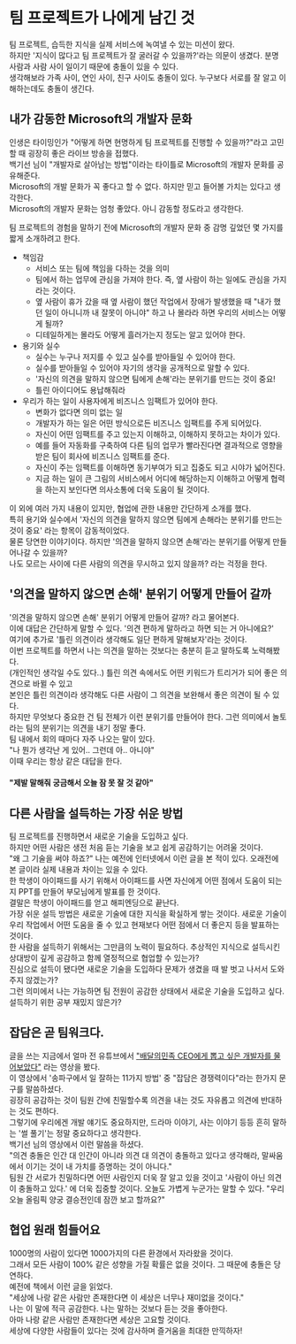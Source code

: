 # 팀 프로젝트가 나에게 남긴 것

팀 프로젝트, 습득한 지식을 실제 서비스에 녹여낼 수 있는 미션이 왔다.     
하지만 '지식이 많다고 팀 프로젝트가 잘 굴러갈 수 있을까?'라는 의문이 생겼다.
분명 사람과 사람 사이 일이기 때문에 충돌이 있을 수 있다.   
생각해보라 가족 사이, 연인 사이, 친구 사이도 충돌이 있다. 누구보다 서로를 잘 알고 이해하는데도 충돌이 생긴다.

## 내가 감동한 Microsoft의 개발자 문화

인생은 타이밍인가 "어떻게 하면 현명하게 팀 프로젝트를 진행할 수 있을까?"라고 고민할 때 굉장히 좋은 라이브 방송을 접했다.   
백기선 님이 "개발자로 살아남는 방법"이라는 타이틀로 Microsoft의 개발자 문화를 공유해준다.   
Microsoft의 개발 문화가 꼭 좋다고 할 수 없다. 하지만 믿고 들어볼 가치는 있다고 생각한다.   
Microsoft의 개발자 문화는 엄청 좋았다. 아니 감동할 정도라고 생각한다.   
   
팀 프로젝트의 경험을 말하기 전에 Microsoft의 개발자 문화 중 감명 깊었던 몇 가지를 짧게 소개하려고 한다.   

* 책임감
    + 서비스 또는 팀에 책임을 다하는 것을 의미
    + 팀에서 하는 업무에 관심을 가져야 한다. 즉, 옆 사람이 하는 일에도 관심을 가지라는 것이다.
    + 옆 사람이 휴가 갔을 때 옆 사람이 했던 작업에서 장애가 발생했을 때 "내가 했던 일이 아니니까 내 잘못이 아니야" 하고 나 몰라라 하면 우리의 서비스는 어떻게 될까?
    + 디테일하게는 몰라도 어떻게 흘러가는지 정도는 알고 있어야 한다.
* 용기와 실수
    + 실수는 누구나 저지를 수 있고 실수를 받아들일 수 있어야 한다.
    + 실수를 받아들일 수 있어야 자기의 생각을 공개적으로 말할 수 있다.
    + '자신의 의견을 말하지 않으면 팀에게 손해'라는 분위기를 만드는 것이 중요!
    + 틀린 아이디어도 용납해줘라
* 우리가 하는 일이 사용자에게 비즈니스 임팩트가 있어야 한다.
    + 변화가 없다면 의미 없는 일
    + 개발자가 하는 일은 어떤 방식으로든 비즈니스 임팩트를 주게 되어있다.
    + 자신이 어떤 임팩트를 주고 있는지 이해하고, 이해하지 못하고는 차이가 있다.
    + 예를 들어 자동화를 구축하여 다른 팀의 업무가 빨라진다면 결과적으로 영향을 받은 팀이 회사에 비즈니스 임팩트를 준다.
    + 자신이 주는 임팩트를 이해하면 동기부여가 되고 집중도 되고 시야가 넓어진다.
    + 지금 하는 일이 큰 그림의 서비스에서 어디에 해당하는지 이해하고 어떻게 협력을 하는지 보인다면 의사소통에 더욱 도움이 될 것이다.

이 외에 여러 가지 내용이 있지만, 협업에 관한 내용만 간단하게 소개를 했다.   
특히 용기와 실수에서 '자신의 의견을 말하지 않으면 팀에게 손해라는 분위기를 만드는 것이 중요' 라는 항목이 감동적이었다.   
물론 당연한 이야기이다. 하지만 '의견을 말하지 않으면 손해'라는 분위기를 어떻게 만들어나갈 수 있을까?   
나도 모르는 사이에 다른 사람의 의견을 무시하고 있지 않을까? 라는 걱정을 한다.

## '의견을 말하지 않으면 손해' 분위기 어떻게 만들어 갈까

'의견을 말하지 않으면 손해' 분위기 어떻게 만들어 갈까? 라고 물어본다.   
이에 대답은 간단하게 말할 수 있다. '의견 편하게 말하라고 하면 되는 거 아니에요?'   
여기에 추가로 '틀린 의견이라 생각해도 일단 편하게 말해보자'라는 것이다.   
이번 프로젝트를 하면서 나는 의견을 말하는 것보다는 충분히 듣고 말하도록 노력해봤다.   
(개인적인 생각일 수도 있다..)
틀린 의견 속에서도 어떤 키워드가 트리거가 되어 좋은 의견으로 바뀔 수 있고   
본인은 틀린 의견이라 생각해도 다른 사람이 그 의견을 보완해서 좋은 의견이 될 수 있다.   
하지만 무엇보다 중요한 건 팀 전체가 이런 분위기를 만들어야 한다. 그런 의미에서 놀토라는 팀의 분위기는 의견을 내기 정말 좋다.      
팀 내에서 회의 때마다 자주 나오는 말이 있다.   
"나 뭔가 생각난 게 있어.. 그런데 아.. 아니야"   
이때 우리는 항상 같은 대답을 한다.   
#### "제발 말해줘 궁금해서 오늘 잠 못 잘 것 같아"

## 다른 사람을 설득하는 가장 쉬운 방법

팀 프로젝트를 진행하면서 새로운 기술을 도입하고 싶다.   
하지만 어떤 사람은 생전 처음 듣는 기술을 보고 쉽게 공감하기는 어려울 것이다.   
"왜 그 기술을 써야 하죠?"
나는 예전에 인터넷에서 이런 글을 본 적이 있다. 오래전에 본 글이라 실제 내용과 차이는 있을 수 있다.      
한 학생이 아이패드를 사기 위해서 아이패드를 사면 자신에게 어떤 점에서 도움이 되는지 PPT를 만들어 부모님에게 발표를 한 것이다.      
결말은 학생이 아이패드를 얻고 해피엔딩으로 끝난다.   
가장 쉬운 설득 방법은 새로운 기술에 대한 지식을 확실하게 쌓는 것이다. 새로운 기술이 우리 작업에서 어떤 도움을 줄 수 있고 현재보다 어떤 점에서 더 좋은지 등을 발표하는 것이다.      
한 사람을 설득하기 위해서는 그만큼의 노력이 필요하다. 추상적인 지식으로 설득시킨 상대방이 깊게 공감하고 함께 열정적으로 협업할 수 있는가?      
진심으로 설득이 됐다면 새로운 기술을 도입하다 문제가 생겼을 때 발 벗고 나서서 도와주지 않겠는가?   
그런 의미에서 나는 가능하면 팀 전원이 공감한 상태에서 새로운 기술을 도입하고 싶다.   
설득하기 위한 공부 재밌지 않은가?   
   
## 잡담은 곧 팀워크다.
글을 쓰는 지금에서 얼마 전 유튜브에서 ["배달의민족 CEO에게 뽑고 싶은 개발자를 물어보았다"](https://www.youtube.com/watch?v=3H4umWD5bwI&t=515s) 라는 영상을 봤다.   
이 영상에서 '송파구에서 일 잘하는 11가지 방법' 중  "잡담은 경쟁력이다"라는 한가지 문구를 말씀하셨다.   
굉장히 공감하는 것이 팀원 간에 친밀할수록 의견을 내는 것도 자유롭고 의견에 반대하는 것도 편하다.   
그렇기에 우리에겐 개발 얘기도 중요하지만, 드라마 이야기, 사는 이야기 등등 흔히 말하는 '썰 풀기'는 정말 중요하다고 생각한다.   
백기선 님의 영상에서 이런 말씀을 하셨다.    
"의견 충돌은 인간 대 인간이 아니라 의견 대 의견이 충돌하고 있다고 생각해라, 말싸움에서 이기는 것이 내 가치를 증명하는 것이 아니다."   
팀원 간 서로가 친밀하다면 어떤 사람인지 더욱 잘 알고 있을 것이고 '사람이 아닌 의견이 충돌하고 있다.' 에 더욱 집중할 것이다.
오늘도 가볍게 누군가는 말할 수 있다. "우리 오늘 올림픽 양궁 결승전인데 잠깐 보고 할까요?"

## 협업 원래 힘들어요

1000명의 사람이 있다면 1000가지의 다른 환경에서 자라왔을 것이다.   
그래서 모든 사람이 100% 같은 성향을 가질 확률은 없을 것이다. 그 때문에 충돌은 당연하다.   
예전에 책에서 이런 글을 읽었다.    
"세상에 나랑 같은 사람만 존재한다면 이 세상은 너무나 재미없을 것이다."      
나는 이 말에 적극 공감한다. 나는 말하는 것보다 듣는 것을 좋아한다.      
아마 나랑 같은 사람만 존재한다면 세상은 고요할 것이다.   
세상에 다양한 사람들이 있다는 것에 감사하며 즐거움을 최대한 만끽하자!
